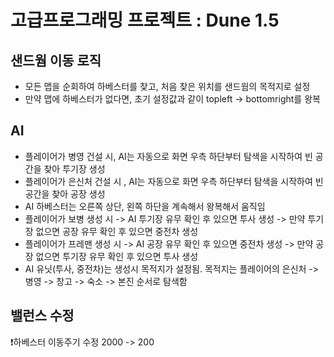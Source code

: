 # 고급프로그래밍 프로젝트 : Dune 1.5

## 샌드웜 이동 로직
- 모든 맵을 순회하여 하베스터를 찾고, 처음 찾은 위치를 샌드웜의 목적지로 설정
- 만약 맵에 하베스터가 없다면, 초기 설정값과 같이 topleft -> bottomright를 왕복

## AI
- 플레이어가 병영 건설 시, AI는 자동으로 화면 우측 하단부터 탐색을 시작하여 빈 공간을 찾아 투기장 생성
- 플레이어가 은신처 건설 시 , AI는 자동으로 화면 우측 하단부터 탐색을 시작하여 빈 공간을 찾아 공장 생성
- AI 하베스터는 오른쪽 상단, 왼쪽 하단을 계속해서 왕복해서 움직임
- 플레이어가 보병 생성 시 -> AI 투기장 유무 확인 후 있으면 투사 생성 -> 만약 투기장 없으면 공장 유무 확인 후 있으면 중전차 생성
- 플레이어가 프레맨 생성 시 -> AI 공장 유무 확인 후 있으면 중전차 생성 -> 만약 공장 없으면 투기장 유무 확인 후 있으면 투사 생성
- AI 유닛(투사, 중전차)는 생성시 목적지가 설정됨. 목적지는 플레이어의 은신처 -> 병영 -> 창고 -> 숙소 -> 본진 순서로 탐색함

## 밸런스 수정
❗하베스터 이동주기 수정 2000 -> 200
